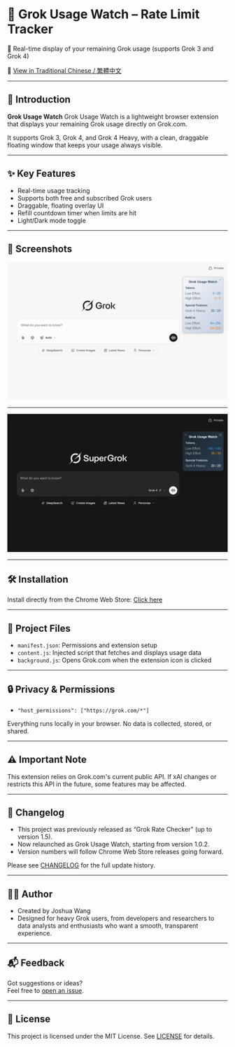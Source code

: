 # 🌟 Grok Usage Watch – Rate Limit Tracker

🔎 Real-time display of your remaining Grok usage (supports Grok 3 and Grok 4)  

📘 [View in Traditional Chinese / 繁體中文](./README.zh-TW.md)

---

## 📌 Introduction

**Grok Usage Watch** Grok Usage Watch is a lightweight browser extension that displays your remaining Grok usage directly on Grok.com.

It supports Grok 3, Grok 4, and Grok 4 Heavy, with a clean, draggable floating window that keeps your usage always visible.

---

## ✨ Key Features

* Real-time usage tracking
* Supports both free and subscribed Grok users
* Draggable, floating overlay UI
* Refill countdown timer when limits are hit 
* Light/Dark mode toggle

---

## 📸 Screenshots

![Grok Usage Watch screenshot](assets/screenshot.png)

---

![Grok Usage Watch screenshot2](assets/screenshot2.png)

---

## 🛠 Installation

Install directly from the Chrome Web Store: [Click here](https://chrome.google.com/webstore/detail/bmpboaihdkpkjehbceegdmndkonlpdge)

---

## 🧩 Project Files

* `manifest.json`: Permissions and extension setup
* `content.js`: Injected script that fetches and displays usage data
* `background.js`: Opens Grok.com when the extension icon is clicked

---

## 🔒 Privacy & Permissions

* `"host_permissions": ["https://grok.com/*"]`  

Everything runs locally in your browser. No data is collected, stored, or shared.

---

## ⚠️ Important Note

This extension relies on Grok.com's current public API. If xAI changes or restricts this API in the future, some features may be affected.

---

## 📜 Changelog

* This project was previously released as “Grok Rate Checker” (up to version 1.5).
* Now relaunched as Grok Usage Watch, starting from version 1.0.2.
* Version numbers will follow Chrome Web Store releases going forward.  

Please see [CHANGELOG](./CHANGELOG.md) for the full update history.

---

## 👨‍💻 Author

* Created by Joshua Wang
* Designed for heavy Grok users, from developers and researchers to data analysts and enthusiasts who want a smooth, transparent experience.

---

## 📬 Feedback

Got suggestions or ideas?  
Feel free to [open an issue](https://github.com/JoshuaWang2211/grok-usage-watch/issues).

---

## 📜 License

This project is licensed under the MIT License. See [LICENSE](./LICENSE) for details.